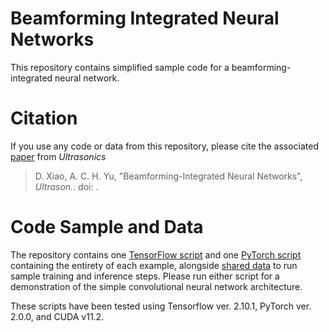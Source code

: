 # Beamforming Integrated Neural Networks

This repository contains simplified sample code for a beamforming-integrated neural network.

# Citation

If you use any code or data from this repository, please cite the associated [paper](/link) from _Ultrasonics_
> D. Xiao, A. C. H. Yu, "Beamforming-Integrated Neural Networks", _Ultrason._. doi: .

# Code Sample and Data
The repository contains one [TensorFlow script](/example_TensorFlow.m) and one [PyTorch script](/example_PyTorch.m) containing the entirety of each example, alongside [shared data](/Data) to run sample training and inference steps. Please run either script for a demonstration of the simple convolutional neural network architecture.

These scripts have been tested using Tensorflow ver. 2.10.1, PyTorch ver. 2.0.0, and CUDA v11.2.
